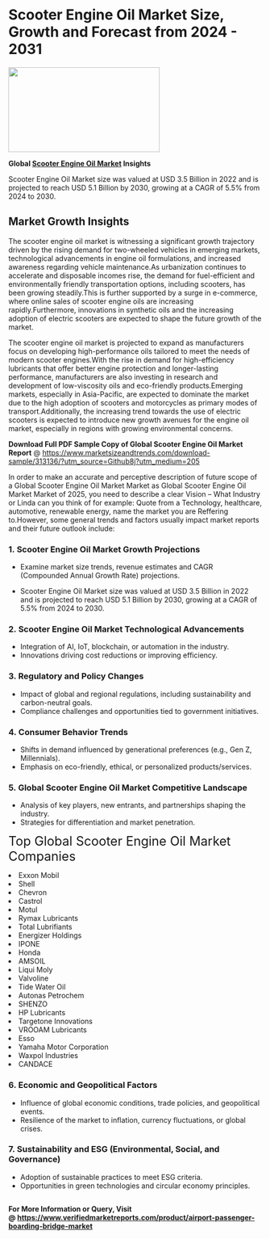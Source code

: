 <H1>Scooter Engine Oil Market Size, Growth and Forecast from 2024 - 2031</H1><img class="aligncenter size-medium wp-image-584254" src="https://thirdeyenews.in/wp-content/uploads/2024/09/Global-Market-Research-300x168.jpeg" alt="" width="300" height="168" /><p><strong>Global&nbsp;<a href="https://www.marketsizeandtrends.com/download-sample/313136/?utm_source=Github8j?utm_medium=205">Scooter Engine Oil Market</a> Insights</strong></p><p>Scooter Engine Oil Market size was valued at USD 3.5 Billion in 2022 and is projected to reach USD 5.1 Billion by 2030, growing at a CAGR of 5.5% from 2024 to 2030.</p><p><h2>Market Growth Insights</h2> <p>The scooter engine oil market is witnessing a significant growth trajectory driven by the rising demand for two-wheeled vehicles in emerging markets, technological advancements in engine oil formulations, and increased awareness regarding vehicle maintenance.As urbanization continues to accelerate and disposable incomes rise, the demand for fuel-efficient and environmentally friendly transportation options, including scooters, has been growing steadily.This is further supported by a surge in e-commerce, where online sales of scooter engine oils are increasing rapidly.Furthermore, innovations in synthetic oils and the increasing adoption of electric scooters are expected to shape the future growth of the market.</p> <p>The scooter engine oil market is projected to expand as manufacturers focus on developing high-performance oils tailored to meet the needs of modern scooter engines.With the rise in demand for high-efficiency lubricants that offer better engine protection and longer-lasting performance, manufacturers are also investing in research and development of low-viscosity oils and eco-friendly products.Emerging markets, especially in Asia-Pacific, are expected to dominate the market due to the high adoption of scooters and motorcycles as primary modes of transport.Additionally, the increasing trend towards the use of electric scooters is expected to introduce new growth avenues for the engine oil market, especially in regions with growing environmental concerns.</p> <p><span class=""><strong>Download Full PDF Sample Copy of Global Scooter Engine Oil Market Report</strong> @ <a href="https://www.marketsizeandtrends.com/download-sample/313136/?utm_source=Github8j?utm_medium=205" target="_blank">https://www.marketsizeandtrends.com/download-sample/313136/?utm_source=Github8j?utm_medium=205</a></span></p><p>In order to make an accurate and perceptive description of future scope of a Global&nbsp;Scooter Engine Oil Market Market as Global&nbsp;Scooter Engine Oil Market Market of 2025, you need to describe a clear Vision &ndash; What Industry or Linda can you think of for example: Quote from a Technology, healthcare, automotive, renewable energy, name the market you are Reffering to.However, some general trends and factors usually impact market reports and their future outlook include:</p><h3>1.&nbsp;<strong>Scooter Engine Oil Market Growth Projections</strong></h3><ul><li>Examine market size trends, revenue estimates and CAGR (Compounded Annual Growth Rate) projections.</li><li><p>Scooter Engine Oil Market size was valued at USD 3.5 Billion in 2022 and is projected to reach USD 5.1 Billion by 2030, growing at a CAGR of 5.5% from 2024 to 2030.</p></li></ul><h3>2.&nbsp;<strong>Scooter Engine Oil Market Technological Advancements</strong></h3><ul><li>Integration of AI, IoT, blockchain, or automation in the industry.</li><li>Innovations driving cost reductions or improving efficiency.</li></ul><h3>3.&nbsp;<strong>Regulatory and Policy Changes</strong></h3><ul><li>Impact of global and regional regulations, including sustainability and carbon-neutral goals.</li><li>Compliance challenges and opportunities tied to government initiatives.</li></ul><h3>4.&nbsp;<strong>Consumer Behavior Trends</strong></h3><ul><li>Shifts in demand influenced by generational preferences (e.g., Gen Z, Millennials).</li><li>Emphasis on eco-friendly, ethical, or personalized products/services.</li></ul><h3>5.&nbsp;<strong>Global Scooter Engine Oil Market Competitive Landscape</strong></h3><ul><li>Analysis of key players, new entrants, and partnerships shaping the industry.</li><li>Strategies for differentiation and market penetration.</li></ul><p data-pm-slice="1 1 []"><span style="color: inherit; font-family: inherit; font-size: 25px;">Top Global Scooter Engine Oil Market Companies</span></p><div class="" data-test-id=""><p><li>Exxon Mobil</li><li> Shell</li><li> Chevron</li><li> Castrol</li><li> Motul</li><li> Rymax Lubricants</li><li> Total Lubrifiants</li><li> Energizer Holdings</li><li> IPONE</li><li> Honda</li><li> AMSOIL</li><li> Liqui Moly</li><li> Valvoline</li><li> Tide Water Oil</li><li> Autonas Petrochem</li><li> SHENZO</li><li> HP Lubricants</li><li> Targetone Innovations</li><li> VROOAM Lubricants</li><li> Esso</li><li> Yamaha Motor Corporation</li><li> Waxpol Industries</li><li> CANDACE</li></p></div><h3>6.&nbsp;<strong>Economic and Geopolitical Factors</strong></h3><ul><li>Influence of global economic conditions, trade policies, and geopolitical events.</li><li>Resilience of the market to inflation, currency fluctuations, or global crises.</li></ul><h3>7.&nbsp;<strong>Sustainability and ESG (Environmental, Social, and Governance)</strong></h3><ul><li>Adoption of sustainable practices to meet ESG criteria.</li><li>Opportunities in green technologies and circular economy principles.</li></ul><h2><strong style="font-size: 14px;">For More Information or Query, Visit @&nbsp;</strong><a style="background-color: #ffffff; font-size: 14px;" href="https://www.marketsizeandtrends.com/report/scooter-engine-oil-market/" target="_blank">https://www.verifiedmarketreports.com/product/airport-passenger-boarding-bridge-market</a></h2>